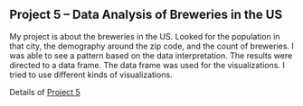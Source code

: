 ## Project 5 – Data Analysis of Breweries in the US

My project is about the breweries in the US. Looked for the population in that city, the demography around the zip code, and the count of breweries. I was able to see a pattern based on the data interpretation. The results were directed to a data frame. The data frame was used for the visualizations. I tried to use different kinds of visualizations.

Details of [Project 5](https://github.com/rohvalder/Project-Portfolio/tree/gh-pages/Project%205)
